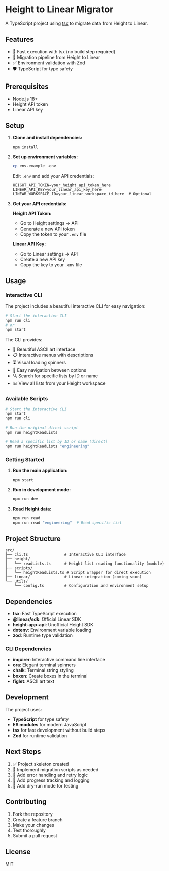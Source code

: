 # Height to Linear Migrator

A TypeScript project using [tsx](https://tsx.is/getting-started) to migrate data from Height to Linear.

## Features

- 🚀 Fast execution with tsx (no build step required)
- 🔄 Migration pipeline from Height to Linear
- ✅ Environment validation with Zod
- 🛡️ TypeScript for type safety

## Prerequisites

- Node.js 18+ 
- Height API token
- Linear API key

## Setup

1. **Clone and install dependencies:**
   ```bash
   npm install
   ```

2. **Set up environment variables:**
   ```bash
   cp env.example .env
   ```
   
   Edit `.env` and add your API credentials:
   ```env
   HEIGHT_API_TOKEN=your_height_api_token_here
   LINEAR_API_KEY=your_linear_api_key_here
   LINEAR_WORKSPACE_ID=your_linear_workspace_id_here  # Optional
   ```

3. **Get your API credentials:**

   **Height API Token:**
   - Go to Height settings → API
   - Generate a new API token
   - Copy the token to your `.env` file

   **Linear API Key:**
   - Go to Linear settings → API
   - Create a new API key
   - Copy the key to your `.env` file

## Usage

### Interactive CLI

The project includes a beautiful interactive CLI for easy navigation:

```bash
# Start the interactive CLI
npm run cli
# or
npm start
```

The CLI provides:
- 🎨 Beautiful ASCII art interface
- 📋 Interactive menus with descriptions
- ⏳ Visual loading spinners
- 🎯 Easy navigation between options
- 🔍 Search for specific lists by ID or name
- 📊 View all lists from your Height workspace

### Available Scripts

```bash
# Start the interactive CLI
npm start
npm run cli

# Run the original direct script
npm run heightReadLists

# Read a specific list by ID or name (direct)
npm run heightReadLists "engineering"
```

### Getting Started

1. **Run the main application:**
   ```bash
   npm start
   ```

2. **Run in development mode:**
   ```bash
   npm run dev
   ```

3. **Read Height data:**
   ```bash
   npm run read
   npm run read "engineering"  # Read specific list
   ```

## Project Structure

```
src/
├── cli.ts                # Interactive CLI interface
├── height/
│   └── readLists.ts      # Height list reading functionality (module)
├── scripts/
│   └── heightReadLists.ts # Script wrapper for direct execution
├── linear/               # Linear integration (coming soon)
└── utils/
    └── config.ts         # Configuration and environment setup
```

## Dependencies

- **tsx**: Fast TypeScript execution
- **@linear/sdk**: Official Linear SDK
- **height-app-api**: Unofficial Height SDK
- **dotenv**: Environment variable loading
- **zod**: Runtime type validation

### CLI Dependencies

- **inquirer**: Interactive command line interface
- **ora**: Elegant terminal spinners
- **chalk**: Terminal string styling
- **boxen**: Create boxes in the terminal
- **figlet**: ASCII art text

## Development

The project uses:
- **TypeScript** for type safety
- **ES modules** for modern JavaScript
- **tsx** for fast development without build steps
- **Zod** for runtime validation

## Next Steps

1. ✅ Project skeleton created
2. 🔄 Implement migration scripts as needed
3. 🔄 Add error handling and retry logic
4. 🔄 Add progress tracking and logging
5. 🔄 Add dry-run mode for testing

## Contributing

1. Fork the repository
2. Create a feature branch
3. Make your changes
4. Test thoroughly
5. Submit a pull request

## License

MIT 